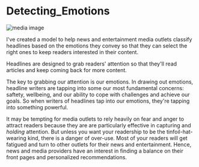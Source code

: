 # Detecting_Emotions

![media image]('images/william-iven-SpVHcbuKi6E-unsplash.jpg')

I've created a model to help news and entertainment media outlets classify headlines based on the emotions they convey so that they can select the right ones to keep readers interested in their content.

Headlines are designed to grab readers' attention so that they'll read articles and keep coming back for more content.

The key to grabbing our attention is our emotions. In drawing out emotions, headline writers are tapping into some our most fundamental concerns: saftety, wellbeing, and our ability to cope with challenges and achieve our goals. So when writers of headlines tap into our emotions, they're tapping into something powerful.

It may be tempting for media outlets to rely heavily on fear and anger to attract readers because they are are particularly effective in capturing and *holding* attention. But unless you want your readership to be the tinfoil-hat-wearing kind, there is a danger of over-use. Most of your readers will get fatigued and turn to other outlets for their news and entertainment. Hence, news and media providers have an interest in finding a balance on their front pages and personalized recommendations.



